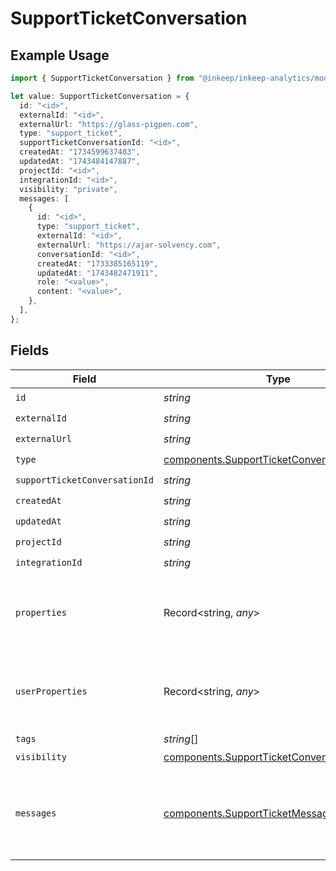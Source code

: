# SupportTicketConversation

## Example Usage

```typescript
import { SupportTicketConversation } from "@inkeep/inkeep-analytics/models/components";

let value: SupportTicketConversation = {
  id: "<id>",
  externalId: "<id>",
  externalUrl: "https://glass-pigpen.com",
  type: "support_ticket",
  supportTicketConversationId: "<id>",
  createdAt: "1734599637483",
  updatedAt: "1743484147887",
  projectId: "<id>",
  integrationId: "<id>",
  visibility: "private",
  messages: [
    {
      id: "<id>",
      type: "support_ticket",
      externalId: "<id>",
      externalUrl: "https://ajar-solvency.com",
      conversationId: "<id>",
      createdAt: "1733385165119",
      updatedAt: "1743482471911",
      role: "<value>",
      content: "<value>",
    },
  ],
};
```

## Fields

| Field                                                                                                            | Type                                                                                                             | Required                                                                                                         | Description                                                                                                      |
| ---------------------------------------------------------------------------------------------------------------- | ---------------------------------------------------------------------------------------------------------------- | ---------------------------------------------------------------------------------------------------------------- | ---------------------------------------------------------------------------------------------------------------- |
| `id`                                                                                                             | *string*                                                                                                         | :heavy_check_mark:                                                                                               | N/A                                                                                                              |
| `externalId`                                                                                                     | *string*                                                                                                         | :heavy_check_mark:                                                                                               | N/A                                                                                                              |
| `externalUrl`                                                                                                    | *string*                                                                                                         | :heavy_check_mark:                                                                                               | N/A                                                                                                              |
| `type`                                                                                                           | [components.SupportTicketConversationType](../../models/components/supportticketconversationtype.md)             | :heavy_check_mark:                                                                                               | N/A                                                                                                              |
| `supportTicketConversationId`                                                                                    | *string*                                                                                                         | :heavy_check_mark:                                                                                               | N/A                                                                                                              |
| `createdAt`                                                                                                      | *string*                                                                                                         | :heavy_check_mark:                                                                                               | N/A                                                                                                              |
| `updatedAt`                                                                                                      | *string*                                                                                                         | :heavy_check_mark:                                                                                               | N/A                                                                                                              |
| `projectId`                                                                                                      | *string*                                                                                                         | :heavy_check_mark:                                                                                               | N/A                                                                                                              |
| `integrationId`                                                                                                  | *string*                                                                                                         | :heavy_check_mark:                                                                                               | N/A                                                                                                              |
| `properties`                                                                                                     | Record<string, *any*>                                                                                            | :heavy_minus_sign:                                                                                               | A customizable collection of custom properties or attributes.                                                    |
| `userProperties`                                                                                                 | Record<string, *any*>                                                                                            | :heavy_minus_sign:                                                                                               | A customizable collection of custom properties or attributes.                                                    |
| `tags`                                                                                                           | *string*[]                                                                                                       | :heavy_minus_sign:                                                                                               | N/A                                                                                                              |
| `visibility`                                                                                                     | [components.SupportTicketConversationVisibility](../../models/components/supportticketconversationvisibility.md) | :heavy_check_mark:                                                                                               | N/A                                                                                                              |
| `messages`                                                                                                       | [components.SupportTicketMessage](../../models/components/supportticketmessage.md)[]                             | :heavy_check_mark:                                                                                               | The messages in the conversation. Must be at least one message.                                                  |